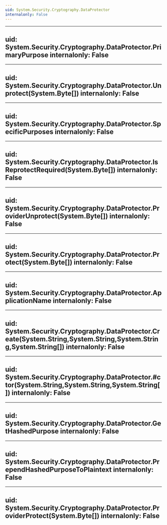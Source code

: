```yaml
---
uid: System.Security.Cryptography.DataProtector
internalonly: False
---
```


---
uid: System.Security.Cryptography.DataProtector.PrimaryPurpose
internalonly: False
---

---
uid: System.Security.Cryptography.DataProtector.Unprotect(System.Byte[])
internalonly: False
---

---
uid: System.Security.Cryptography.DataProtector.SpecificPurposes
internalonly: False
---

---
uid: System.Security.Cryptography.DataProtector.IsReprotectRequired(System.Byte[])
internalonly: False
---

---
uid: System.Security.Cryptography.DataProtector.ProviderUnprotect(System.Byte[])
internalonly: False
---

---
uid: System.Security.Cryptography.DataProtector.Protect(System.Byte[])
internalonly: False
---

---
uid: System.Security.Cryptography.DataProtector.ApplicationName
internalonly: False
---

---
uid: System.Security.Cryptography.DataProtector.Create(System.String,System.String,System.String,System.String[])
internalonly: False
---

---
uid: System.Security.Cryptography.DataProtector.#ctor(System.String,System.String,System.String[])
internalonly: False
---

---
uid: System.Security.Cryptography.DataProtector.GetHashedPurpose
internalonly: False
---

---
uid: System.Security.Cryptography.DataProtector.PrependHashedPurposeToPlaintext
internalonly: False
---

---
uid: System.Security.Cryptography.DataProtector.ProviderProtect(System.Byte[])
internalonly: False
---
